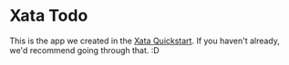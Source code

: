 # Xata Todo

This is the app we created in the [Xata Quickstart](https://docs-git-intro-xata.vercel.app/quickstart/index). If you haven't already, we'd recommend going through that. :D